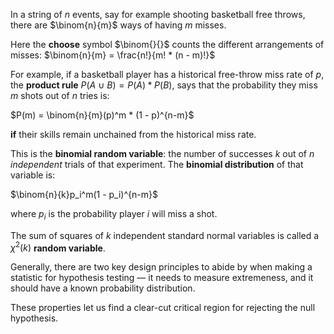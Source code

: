 In a string of $n$ events, say for example shooting basketball free throws, there are $\binom{n}{m}$ ways of having $m$ misses.

Here the **choose** symbol $\binom{}{}$ counts the different arrangements of misses:
$\binom{n}{m} = \frac{n!}{m! * (n - m)!}$ 

For example, if a basketball player has a historical free-throw miss rate of $p$, the **product rule** $P(A\:\cup\:B) = P(A) * P(B)$, says that the probability they miss $m$ shots out of $n$ tries is:

$P(m) = \binom{n}{m}(p)^m * (1 - p)^{n-m}$

**if** their skills remain unchained from the historical miss rate.

This is the **binomial random variable**: the number of successes $k$ out of $n$ _independent_ trials of that experiment. The **binomial distribution** of that variable is:

$\binom{n}{k}p_i^m(1 - p_i)^{n-m}$

where $p_i$ is the probability player $i$ will miss a shot.

The sum of squares of $k$ independent standard normal variables is called a $\chi^2(k)$ **random variable**.

Generally, there are two key design principles to abide by when making a statistic for hypothesis testing — it needs to measure extremeness, and it should have a known probability distribution.

These properties let us find a clear-cut critical region for rejecting the null hypothesis.